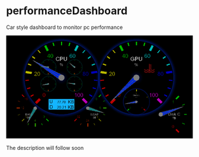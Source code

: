 # performanceDashboard
Car style dashboard to monitor pc performance

![performanceDashboard](img/capture.png?raw=true)

The description will follow soon
